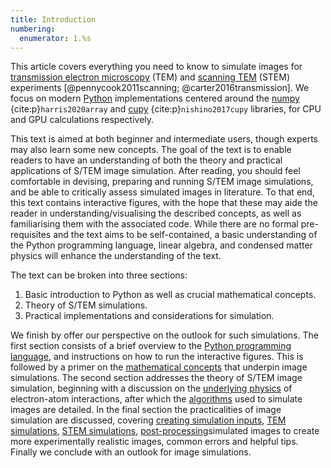 ```yaml
---
title: Introduction
numbering:
  enumerator: 1.%s
---
```


This article covers everything you need to know to simulate images for [transmission electron microscopy](wiki:Transmission_electron_microscopy) (TEM) and [scanning TEM](wiki:Scanning_transmission_electron_microscopy) (STEM) experiments [@pennycook2011scanning; @carter2016transmission]. We focus on modern [Python](wiki:Python_(programming_language)) implementations centered around the [numpy](wiki:NumPy) {cite:p}`harris2020array` and [cupy](wiki:CuPy) {cite:p}`nishino2017cupy` libraries, for CPU and GPU calculations respectively. 


This text is aimed at both beginner and intermediate users, though experts may also learn some new concepts. The goal of the text is to enable readers to have an understanding of both the theory and practical applications of S/TEM image simulation. After reading, you should feel comfortable in devising, preparing and running S/TEM image simulations, and be able to critically assess simulated images in literature. To that end, this text contains interactive figures, with the hope that these may aide the reader in understanding/visualising the described concepts, as well as familiarising them with the associated code. While there are no formal pre-requisites and the text aims to be self-contained, a basic understanding of the Python programming language, linear algebra, and condensed matter physics will enhance the understanding of the text.


The text can be broken into three sections:
1. Basic introduction to Python as well as crucial mathematical concepts.
2. Theory of S/TEM simulations.
3. Practical implementations and considerations for simulation. 

We finish by offer our perspective on the outlook for such simulations.
The first section consists of a brief overview to the [Python programming language](./code.md), and instructions on how to run the interactive figures.
This is followed by a primer on the [mathematical concepts](./math.md) that underpin image simulations. 
The second section addresses the theory of S/TEM image simulation, beginning with a discussion on the [underlying physics](./physics.md) of electron-atom interactions, after which the [algorithms](./algorithms.md) used to simulate images are detailed. 
In the final section the practicalities of image simulation are discussed, covering [creating simulation inputs](./sim_inputs.md), [TEM simulations](./TEM.md), [STEM simulations](./STEM.md), [post-processing](./post.md)simulated images to create more experimentally realistic images, common errors and helpful tips.
Finally we conclude with an outlook for image simulations.
